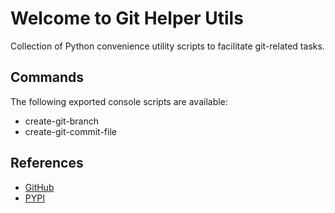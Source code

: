 # Welcome to Git Helper Utils

Collection of Python convenience utility scripts to facilitate git-related tasks.

## Commands

The following exported console scripts are available:

- create-git-branch
- create-git-commit-file

## References

* [GitHub](https://github.com/jai-python3/git-helper-utils)
* [PYPI](https://pypi.org/project/git-helper-utils/)
